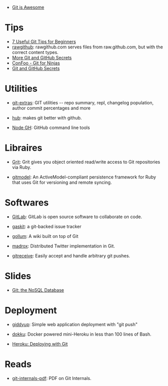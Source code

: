 
- [Git is Awesome](http://jeetworks.org/node/11)


# Tips

- [7 Useful Git Tips for Beginners](http://sixrevisions.com/web-development/git-tips/)
- [rawgithub](https://github.com/rgrove/rawgithub):
rawgithub.com serves files from raw.github.com, but with the correct content types.
- [More Git and GitHub Secrets](https://speakerdeck.com/holman/more-git-and-github-secrets)
- [ConFoo - Git for Ninjas](https://speakerdeck.com/benstraub/confoo-git-for-ninjas)
- [Git and GitHub Secrets](https://speakerdeck.com/holman/git-and-github-secrets)

# Utilities

- [git-extras](https://github.com/visionmedia/git-extras):
GIT utilities -- repo summary, repl, changelog population, author commit percentages and more

- [hub](http://hub.github.com/):
makes git better with github.

- [Node GH](http://nodegh.io/):
GitHub command line tools


# Libraires

- [Grit](https://github.com/mojombo/grit):
Grit gives you object oriented read/write access to Git repositories via Ruby.

- [gitmodel](https://github.com/pauldowman/gitmodel):
An ActiveModel-compliant persistence framework for Ruby that uses Git for versioning and remote syncing.


# Softwares

- [GitLab](http://gitlab.org/):
GitLab is open source software to collaborate on code. 

- [gaskit](https://github.com/bkeepers/gaskit):
a git-backed issue tracker

- [gollum](https://github.com/gollum/gollum):
A wiki built on top of Git

- [madrox](https://github.com/technoweenie/madrox):
Distributed Twitter implementation in Git.

- [gitreceive](https://github.com/progrium/gitreceive):
Easily accept and handle arbitrary git pushes.


# Slides

- [Git: the NoSQL Database](https://speakerdeck.com/bkeepers/git-the-nosql-database)


# Deployment

- [giddyup](https://github.com/mpalmer/giddyup):
Simple web application deployment with "git push"

- [dokku](https://github.com/progrium/dokku):
Docker powered mini-Heroku in less than 100 lines of Bash.

- [Heroku: Deploying with Git](https://devcenter.heroku.com/articles/git)


# Reads

- [git-internals-pdf](https://github.com/pluralsight/git-internals-pdf):
PDF on Git Internals.

